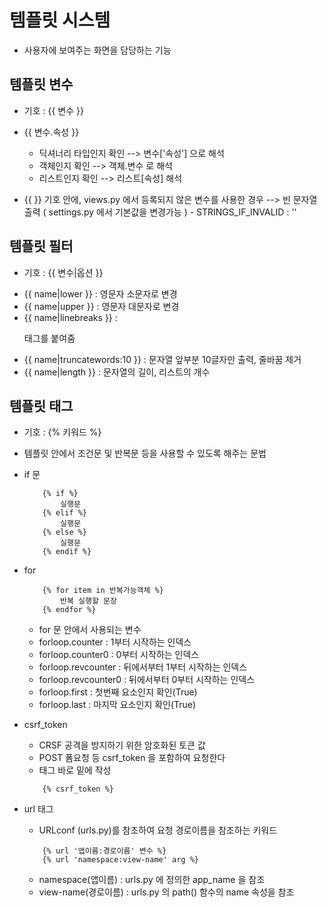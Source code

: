 # 템플릿 시스템
- 사용자에 보여주는 화면을 담당하는 기능

## 템플릿 변수
- 기호 : {{ 변수 }}
* {{ 변수.속성 }}
  * 딕셔너리 타입인지 확인 --> 변수['속성'] 으로 해석
  * 객체인지 확인 --> 객체.변수 로 해석
  * 리스트인지 확인 --> 리스트[속성] 해석

* {{ }} 기호 안에, views.py 에서 등록되지 않은 변수를 사용한 경우
  --> 빈 문자열 출력
     ( settings.py 에서 기본값을 변경가능 )
       - STRINGS_IF_INVALID : '' 


## 템플릿 필터
- 기호 : {{ 변수|옵션 }}
* {{ name|lower }}              : 영문자 소문자로 변경
* {{ name|upper }}              : 영문자 대문자로 변경
* {{ name|linebreaks }}         : <p> 태그를 붙여줌
* {{ name|truncatewords:10 }}   : 문자열 앞부분 10글자만 출력, 줄바꿈 제거
* {{ name|length }}             : 문자열의 길이, 리스트의 개수


## 템플릿 태그
- 기호 : {% 키워드 %}
* 템플릿 안에서 조건문 및 반복문 등을 사용할 수 있도록 해주는 문법


* if 문
    ```
        {% if %}
            실행문
        {% elif %}
            실행문
        {% else %}
            실행문
        {% endif %}
    ```

* for
    ```
        {% for item in 반복가능객체 %}
            반복 실행할 문장
        {% endfor %}
    ```
    - for 문 안에서 사용되는 변수
    * forloop.counter           : 1부터 시작하는 인덱스
    * forloop.counter0          : 0부터 시작하는 인덱스
    * forloop.revcounter        : 뒤에서부터 1부터 시작하는 인덱스
    * forloop.revcounter0       : 뒤에서부터 0부터 시작하는 인덱스
    * forloop.first             : 첫번째 요소인지 확인(True)
    * forloop.last              : 마지막 요소인지 확인(True)

* csrf_token
    - CRSF 공격을 방지하기 위한 암호화된 토큰 값
    - POST 폼요청 등 csrf_token 을 포함하여 요청한다
    - <form> 태그 바로 밑에 작성
    ```
        {% csrf_token %}
    ```

* url 태그
    - URLconf (urls.py)를 참조하여 요청 경로이름을 참조하는 키워드
    ```
        {% url '앱이름:경로이름' 변수 %}
        {% url 'namespace:view-name' arg %}
    ```
    - namespace(앱이름)     : urls.py 에 정의한 app_name 을 참조
    - view-name(경로이름)   : urls.py 의 path() 함수의 name 속성을 참조

